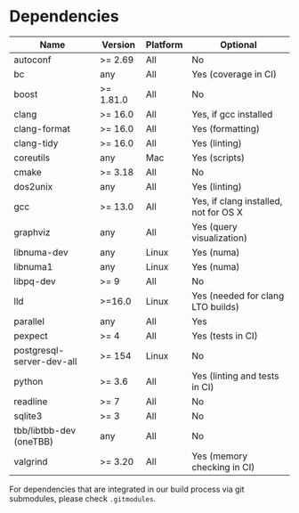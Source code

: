# Dependencies

| Name                      | Version          | Platform |                              Optional |
| ------------------------- | ---------------- | -------- | ------------------------------------- |
| autoconf                  | >= 2.69          |    All   |                                    No |
| bc                        | any              |    All   |                  Yes (coverage in CI) |
| boost                     | >= 1.81.0        |    All   |                                    No |
| clang                     | >= 16.0          |    All   |                 Yes, if gcc installed |
| clang-format              | >= 16.0          |    All   |                      Yes (formatting) |
| clang-tidy                | >= 16.0          |    All   |                         Yes (linting) |
| coreutils                 | any              |    Mac   |                         Yes (scripts) |
| cmake                     | >= 3.18          |    All   |                                    No |
| dos2unix                  | any              |    All   |                         Yes (linting) |
| gcc                       | >= 13.0          |    All   | Yes, if clang installed, not for OS X |
| graphviz                  | any              |    All   |             Yes (query visualization) |
| libnuma-dev               | any              |    Linux |                            Yes (numa) |
| libnuma1                  | any              |    Linux |                            Yes (numa) |
| libpq-dev                 | >= 9             |    All   |                                    No |
| lld                       | >=16.0           |    Linux |     Yes (needed for clang LTO builds) |
| parallel                  | any              |    All   |                                   Yes |
| pexpect                   | >= 4             |    All   |                     Yes (tests in CI) |
| postgresql-server-dev-all | >= 154           |    Linux |                                    No |
| python                    | >= 3.6           |    All   |         Yes (linting and tests in CI) |
| readline                  | >= 7             |    All   |                                    No |
| sqlite3                   | >= 3             |    All   |                                    No |
| tbb/libtbb-dev (oneTBB)   | any              |    All   |                                    No |
| valgrind                  | >= 3.20          |    All   |           Yes (memory checking in CI) |

For dependencies that are integrated in our build process via git submodules, please check `.gitmodules`.
